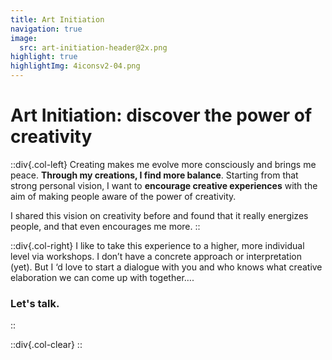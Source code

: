 ```yaml
---
title: Art Initiation
navigation: true
image:
  src: art-initiation-header@2x.png
highlight: true
highlightImg: 4iconsv2-04.png
---
```


# Art Initiation: discover the power of creativity

::div{.col-left}
Creating makes me evolve more consciously and brings me peace. **Through my creations, I find more balance**. Starting from that strong personal vision, I want to **encourage creative experiences** with the aim of making people aware of the power of creativity.

I shared this vision on creativity before and found that it really energizes people, and that even encourages me more.
::

::div{.col-right}
I like to take this experience to a higher, more individual level via workshops. I don’t have a concrete approach or interpretation (yet). But I ‘d love to start a dialogue with you and who knows what creative elaboration we can come up with together….

### Let's talk.
::

::div{.col-clear}
::
